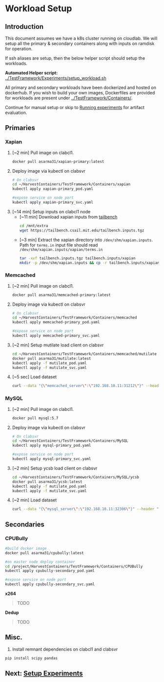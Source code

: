 # Workload Setup

## Introduction

This document assumes we have a k8s cluster running on cloudlab. We will setup all the primary & secondary containers along with inputs on ramdisk for operation.

If ssh aliases are setup, then the below helper script should setup the workloads.

**Automated Helper script:** [../TestFramework/Experiments/setup_workload.sh](../TestFramework/Experiments/setup_workload.sh)


 All primary and secondary workloads have been dockerized and hosted on dockerhub. If you wish to build your own images, Dockerfiles are provided for workloads are present under [../TestFramework/Containers/](../TestFramework/Containers/).

Continue for manual setup or skip to [Running experiments](./04_setup_exp.md) for artifact evaluation.

## Primaries

### Xapian

1. [~2 min] Pull image on clabcl1.
    ```bash
    docker pull asarma31/xapian-primary:latest
    ```
2. Deploy image via kubectl on clabsvr 
    ```bash
    # On clabsvr
    cd ~/HarvestContainers/TestFramework/Containers/xapian
    kubectl apply xapian-primary_pod.yaml

    #expose service on node port
    kubectl apply xapian-primary_svc.yaml
    ```
3. [~14 min] Setup inputs on clabcl1 node
    - [~11 min] Download xapian inputs from [tailbench](http://tailbench.csail.mit.edu/)
        ```bash
        cd /mnt/extra
        wget https://tailbench.csail.mit.edu/tailbench.inputs.tgz
        ```
    - [~3 min] Extract the xapian directory into `/dev/shm/xapian.inputs`. Path for `terms.in` input file should read `/dev/shm/xapian.inputs/xapian/terms.in` 
        ```bash
        tar -xvf tailbench.inputs.tgz tailbench.inputs/xapian
        mkdir -p /dev/shm/xapian.inputs && cp -r tailbench.inputs/xapian /dev/shm/xapian.inputs/
        ```

### Memcached
1. [~2 min] Pull image on clabcl1.
    ```bash
    docker pull asarma31/memcached-primary:latest
    ```
2. Deploy image via kubectl on clabsvr 
    ```bash
    # On clabsvr
    cd ~/HarvestContainers/TestFramework/Containers/memcached
    kubectl apply memcached-primary_pod.yaml

    #expose service on node port
    kubectl apply memcached-primary_svc.yaml
    ```
3. [~2 min] Setup mutilate load client on clabsvr
    ```bash
    cd ~/HarvestContainers/TestFramework/Containers/memcached/mutilate
    docker pull asarma31/mutilate:latest
    kubectl apply -f mutilate_pod.yaml
    kubectl apply -f mutilate_svc.yaml
    ```

4. [~5 sec] Load dataset
    ```bash
    curl --data "{\"memcached_server\":\"192.168.10.11:31212\"}" --header "Content-Type: application/json" http://192.168.10.10:32003/load
    ```

### MySQL
1. [~2 min] Pull image on clabcl1.
    ```bash
    docker pull mysql:5.7
    ```
2. Deploy image via kubectl on clabsvr 
    ```bash
    # On clabsvr
    cd ~/HarvestContainers/TestFramework/Containers/MySQL
    kubectl apply mysql-primary_pod.yaml

    #expose service on node port
    kubectl apply mysql-primary_svc.yaml
    ```
3. [~2 min] Setup ycsb load client on clabsvr
    ```bash
    cd ~/HarvestContainers/TestFramework/Containers/MySQL/ycsb
    docker pull asarma31/ycsb:latest
    kubectl apply -f mutilate_pod.yaml
    kubectl apply -f mutilate_svc.yaml
    ```

4. [~2 min] Load dataset
    ```bash
    curl --data "{\"mysql_server\":\"192.168.10.11:32306\"}" --header "Content-Type: application/json" http://192.168.10.10:32002/load
    ```

## Secondaries
### CPUBully
```bash
#build docker image
docker pull asarma31/cpubully:latest

#on master node deploy container
cd /project/HarvestContainers/TestFramework/Containers/CPUBully
kubectl apply cpubully-secondary_pod.yaml

#expose service on node port
kubectl apply cpubully-secondary_svc.yaml
```

**x264**
>TODO

**Dedup**
>TODO


## Misc.
1. Install remnant dependencies on clabcl1 and clabsvr
```bash
pip install scipy pandas
```

## Next: [Setup Experiments](./04_setup_exp.md)
